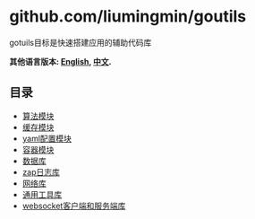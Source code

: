 # github.com/liumingmin/goutils
gotuils目标是快速搭建应用的辅助代码库
​

**其他语言版本: [English](README.md), [中文](README_zh.md).**

## 目录
- [算法模块](algorithm/README.md)
- [缓存模块](cache/README.md)
- [yaml配置模块](conf/README.md)
- [容器模块](container/README.md)
- [数据库](db/README.md)
- [zap日志库](log/README.md)
- [网络库](net/README.md)
- [通用工具库](utils/README.md)
- [websocket客户端和服务端库](ws/README_zh.md)
